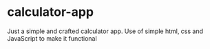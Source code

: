 # calculator-app
Just a simple and crafted calculator app. Use of simple html, css and JavaScript to make it functional
